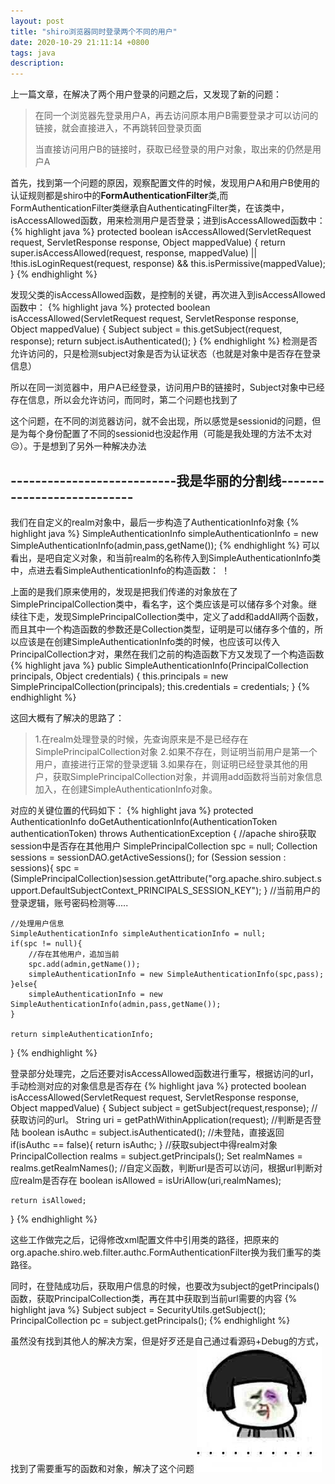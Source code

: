 ```yaml
---
layout: post
title: "shiro浏览器同时登录两个不同的用户"
date: 2020-10-29 21:11:14 +0800
tags: java
description: 
---
```


上一篇文章，在解决了两个用户登录的问题之后，又发现了新的问题：
> 在同一个浏览器先登录用户A，再去访问原本用户B需要登录才可以访问的链接，就会直接进入，不再跳转回登录页面
>
> 当直接访问用户B的链接时，获取已经登录的用户对象，取出来的仍然是用户A

首先，找到第一个问题的原因，观察配置文件的时候，发现用户A和用户B使用的认证规则都是shiro中的**FormAuthenticationFilter**类,而FormAuthenticationFilter类继承自AuthenticatingFilter类，在该类中，isAccessAllowed函数，用来检测用户是否登录；进到isAccessAllowed函数中：
{% highlight java %}
protected boolean isAccessAllowed(ServletRequest request, ServletResponse response, Object mappedValue) {
    return super.isAccessAllowed(request, response, mappedValue) || !this.isLoginRequest(request, response) && this.isPermissive(mappedValue);
}
{% endhighlight %}

发现父类的isAccessAllowed函数，是控制的关键，再次进入到isAccessAllowed函数中：
{% highlight java %}
protected boolean isAccessAllowed(ServletRequest request, ServletResponse response, Object mappedValue) {
    Subject subject = this.getSubject(request, response);
    return subject.isAuthenticated();
}
{% endhighlight %}
检测是否允许访问的，只是检测subject对象是否为认证状态（也就是对象中是否存在登录信息）

所以在同一浏览器中，用户A已经登录，访问用户B的链接时，Subject对象中已经存在信息，所以会允许访问，而同时，第二个问题也找到了

这个问题，在不同的浏览器访问，就不会出现，所以感觉是sessionid的问题，但是为每个身份配置了不同的sessionid也没起作用（可能是我处理的方法不太对😔）。于是想到了另外一种解决办法

## ---------------------------我是华丽的分割线---------------------------

我们在自定义的realm对象中，最后一步构造了AuthenticationInfo对象
{% highlight java %}
SimpleAuthenticationInfo simpleAuthenticationInfo = new SimpleAuthenticationInfo(admin,pass,getName());
{% endhighlight %}
可以看出，是吧自定义对象，和当前realm的名称传入到SimpleAuthenticationInfo类中，点进去看SimpleAuthenticationInfo的构造函数：
！[](/images/2020-10-29-1.png)

上面的是我们原来使用的，发现是把我们传递的对象放在了SimplePrincipalCollection类中，看名字，这个类应该是可以储存多个对象。继续往下走，发现SimplePrincipalCollection类中，定义了add和addAll两个函数，而且其中一个构造函数的参数还是Collection类型，证明是可以储存多个值的，所以应该是在创建SimpleAuthenticationInfo类的时候，也应该可以传入PrincipalCollection才对，果然在我们之前的构造函数下方又发现了一个构造函数
{% highlight java %}
public SimpleAuthenticationInfo(PrincipalCollection principals, Object credentials) {
    this.principals = new SimplePrincipalCollection(principals);
    this.credentials = credentials;
}
{% endhighlight %}

这回大概有了解决的思路了：
> 1.在realm处理登录的时候，先查询原来是不是已经存在SimplePrincipalCollection对象
> 2.如果不存在，则证明当前用户是第一个用户，直接进行正常的登录逻辑
> 3.如果存在，则证明已经登录其他的用户，获取SimplePrincipalCollection对象，并调用add函数将当前对象信息加入，在创建SimpleAuthenticationInfo对象。

对应的关键位置的代码如下：
{% highlight java %}
protected AuthenticationInfo doGetAuthenticationInfo(AuthenticationToken authenticationToken) throws AuthenticationException {
	//apache shiro获取session中是否存在其他用户
    SimplePrincipalCollection spc = null;
    Collection<Session> sessions = sessionDAO.getActiveSessions();
    for (Session session : sessions){
        spc = (SimplePrincipalCollection)session.getAttribute("org.apache.shiro.subject.support.DefaultSubjectContext_PRINCIPALS_SESSION_KEY");
    }
    //当前用户的登录逻辑，账号密码检测等.....

    //处理用户信息
    SimpleAuthenticationInfo simpleAuthenticationInfo = null;
    if(spc != null){
        //存在其他用户，追加当前
        spc.add(admin,getName());
        simpleAuthenticationInfo = new SimpleAuthenticationInfo(spc,pass);
    }else{
        simpleAuthenticationInfo = new SimpleAuthenticationInfo(admin,pass,getName());
    }

    return simpleAuthenticationInfo;
}
{% endhighlight %}

登录部分处理完，之后还要对isAccessAllowed函数进行重写，根据访问的url，手动检测对应的对象信息是否存在
{% highlight java %}
protected boolean isAccessAllowed(ServletRequest request, ServletResponse response, Object mappedValue) {
    Subject subject = getSubject(request,response);
    //获取访问的url。
    String uri = getPathWithinApplication(request);
    //判断是否登陆
    boolean isAuthc = subject.isAuthenticated();
    //未登陆，直接返回
    if(isAuthc == false){
        return isAuthc;
    }
    //获取subject中得realm对象
    PrincipalCollection realms = subject.getPrincipals();
    Set<String> realmNames = realms.getRealmNames();
    //自定义函数，判断url是否可以访问，根据url判断对应realm是否存在
    boolean isAllowed = isUriAllow(uri,realmNames);

    return isAllowed;
}
{% endhighlight %}

这些工作做完之后，记得修改xml配置文件中引用类的路径，把原来的org.apache.shiro.web.filter.authc.FormAuthenticationFilter换为我们重写的类路径。

同时，在登陆成功后，获取用户信息的时候，也要改为subject的getPrincipals()函数，获取PrincipalCollection类，再在其中获取到当前url需要的内容
{% highlight java %}
Subject subject = SecurityUtils.getSubject();
PrincipalCollection pc = subject.getPrincipals();
{% endhighlight %}

虽然没有找到其他人的解决方案，但是好歹还是自己通过看源码+Debug的方式，找到了需要重写的函数和对象，解决了这个问题
![](/images/2020-10-29-2.jpg)